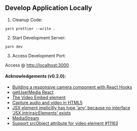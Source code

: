 ## Develop Application Locally

1. Cleanup Code:

```
yarn prettier --write .
```

2. Start Development Server:

```
yarn dev
```

3. Access Development Port:

Access @ [http://localhost:3000](http://localhost:3000)

#### Acknowledgements (v0.2.0):

-   [Building a responsive camera component with React Hooks](https://blog.logrocket.com/responsive-camera-component-react-hooks/)
-   [getUserMedia React](https://codesandbox.io/s/p6l8l?file=/package.json)
-   [The Video Embed element](https://developer.mozilla.org/en-US/docs/Web/HTML/Element/video)
-   [Capture audio and video in HTML5](https://web.dev/getusermedia-intro/)
-   [JSX element implicitly has type 'any' because no interface 'JSX.IntrinsicElements' exists](https://bobbyhadz.com/blog/react-jsx-element-implicitly-has-type-any)
-   [MediaStream](https://developer.mozilla.org/en-US/docs/Web/API/MediaStream)
-   [Support srcObject attribute for video element #11163](https://github.com/facebook/react/issues/11163#issuecomment-628379291)
